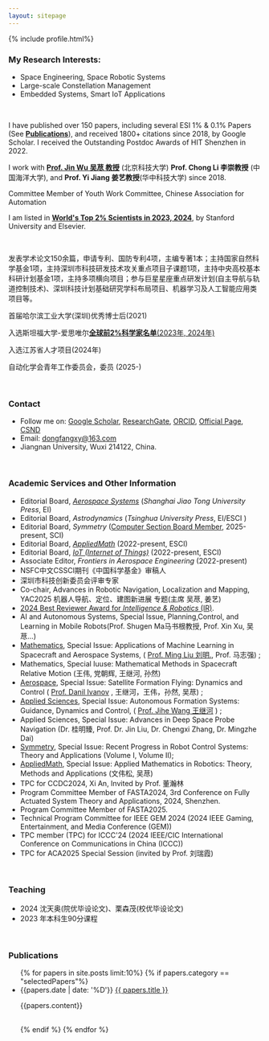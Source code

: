 ```yaml
---
layout: sitepage
---
```





[comment]: # (Insert my picture)
{% include profile.html%}

[comment]: # (Insert my resume below)

<!--
### About Me
I was born in Qufu, China. I received the B.S. and M.S. degrees from the **Harbin Institute of Technology** (HIT, 哈尔滨工业大学), China, in 2012 and 2015, and the Ph.D. degree from **Shanghai Jiao Tong University** (上海交通大学), China. I worked at HIT, China from 2020-2022. Since 2022, I have been an Associate Professor of Jiangnan Univerisity, Wuxi China.
-->

### My Research Interests: 
- Space Engineering, Space Robotic Systems
- Large-scale Constellation Management
- Embedded Systems, Smart IoT Applications

<br />

I have published over 150 papers, including several ESI 1% & 0.1% Papers (See [**Publications**](https://dongfangxy.github.io/publications/)), and received 1800+ citations since 2018, by Google Scholar.  I received the Outstanding Postdoc Awards of HIT Shenzhen in 2022.

I work with [**Prof. Jin Wu 吴荩 教授**](https://zarathustr.github.io/) (北京科技大学)  **Prof. Chong Li 李崇教授** (中国海洋大学), and **Prof. Yi Jiang 姜艺教授**(华中科技大学) since 2018.

Committee Member of Youth Work Committee, Chinese Association for Automation

I am listed in [**World's Top 2% Scientists in 2023, 2024**](https://elsevier.digitalcommonsdata.com/datasets/btchxktzyw/7), by Stanford University and Elsevier.

<br />

发表学术论文150余篇，申请专利、国防专利4项，主编专著1本；主持国家自然科学基金1项，主持深圳市科技研发技术攻关重点项目子课题1项，主持中央高校基本科研计划基金1项，主持多项横向项目；参与巨星星座重点研发计划(自主导航与轨道控制技术)、深圳科技计划基础研究学科布局项目、机器学习及人工智能应用类项目等。

首届哈尔滨工业大学(深圳)优秀博士后(2021)

入选斯坦福大学-爱思唯尔[**全球前2%科学家名单**(2023年, 2024年)](https://topresearcherslist.com/Home/Profile?AuthFull=Zhang,%20Chengxi&FirstYear=2018)

入选江苏省人才项目(2024年)

自动化学会青年工作委员会，委员 (2025-)

<br />

### Contact
- Follow me on:
    [Google Scholar](https://scholar.google.com/citations?user=oHzlz50AAAAJ&hl),
    [ResearchGate](https://www.researchgate.net/profile/Chengxi_Zhang5),
    [ORCID](https://orcid.org/0000-0002-3130-6497), 
    [Official Page](https://iot.jiangnan.edu.cn/info/1142/3595.htm),
    [CSND](https://blog.csdn.net/Paolu2022/article/details/135201277) 
- Email: dongfangxy@163.com
- Jiangnan University, Wuxi 214122, China.

<br />

### Academic Services and Other Information 
- Editorial Board, [*Aerospace Systems*](https://link.springer.com/journal/42401/editorial-board) (*Shanghai Jiao Tong University Press*, EI)
- Editorial Board, *Astrodynamics* (*Tsinghua University Press*, EI/ESCI )
- Editorial Board, *Symmetry* ([Computer Section Board Member](https://www.mdpi.com/journal/symmetry/sectioneditors/computer?page_no=2), 2025-present, SCI)
- Editorial Board, [*AppliedMath*](https://www.mdpi.com/journal/appliedmath/editors) (2022-present, ESCI) 
- Editorial Board, [*IoT (Internet of Things)*](https://www.mdpi.com/journal/IoT/editors) (2022-present, ESCI) 
- Associate Editor, *Frontiers in Aerospace Engineering* (2022-present) 
- NSFC中文CSSCI期刊《中国科学基金》审稿人
- 深圳市科技创新委员会评审专家
- Co-chair,  Advances in Robotic Navigation, Localization and Mapping, YAC2025 机器人导航、定位、建图新进展 专题(主席 吴荩, 姜艺)
- [2024 Best Reviewer Award for *Intelligence & Robotics* (IR)]( https://mp.weixin.qq.com/s/PHyQPFkhlAKbvnnm8ppLbA ).
- AI and Autonomous Systems, Special Issue, Planning,Control, and Learning in Mobile Robots(Prof. Shugen Ma马书根教授, Prof. Xin Xu, 吴荩...)
- [Mathematics](https://www.mdpi.com/journal/mathematics/special_issues/09O2330789), Special Issue: Applications of Machine Learning in Spacecraft and Aerospace Systems, (  [Prof. Ming Liu 刘明.](http://homepage.hit.edu.cn/liuming23), Prof. 马志强) ; 
- Mathematics, Special Iuuse: Mathematical Methods in Spacecraft Relative Motion (王伟, 党朝辉, 王继河, 孙然)
- [Aerospace](https://www.mdpi.com/journal/aerospace/special_issues/U81MBDN1BK), Special Issue: Satellite Formation Flying: Dynamics and Control ( [Prof. Danil Ivanov](https://keldysh.ru/microsatellites/eng/team.html) , 王继河，王伟，孙然, 吴荩) ; 
- [Applied Sciences](https://www.mdpi.com/journal/aerospace/special_issues/U81MBDN1BK), Special Issue: Autonomous Formation Systems: Guidance, Dynamics and Control, ( [Prof. Jihe Wang 王继河](https://tianqin.sysu.edu.cn/members/wang-ji-he) ) ; 
- Applied Sciences, Special Issue: Advances in Deep Space Probe Navigation (Dr. 桂明臻, Prof. Dr. Jin Liu, Dr. Chengxi Zhang, Dr. Mingzhe Dai)
- [Symmetry](https://www.mdpi.com/journal/symmetry/special_issues/Z28KR0YVB3), Special Issue: Recent Progress in Robot Control Systems: Theory and Applications (Volume I, Volume II); 
- [AppliedMath](https://www.mdpi.com/journal/appliedmath/special_issues/E967F41N4U), Special Issue: Applied Mathematics in Robotics: Theory, Methods and Applications (文伟松, 吴荩)
- TPC for CCDC2024, Xi An, Invited by Prof. 董瀚林
- Program Committee Member of FASTA2024, 3rd Conference on Fully Actuated System Theory and Applications, 2024, Shenzhen.
- Program Committee Member of FASTA2025.
- Technical Program Committee for IEEE GEM 2024 (2024 IEEE Gaming, Entertainment, and Media Conference (GEM))
- TPC member (TPC) for ICCC'24 (2024 IEEE/CIC International Conference on Communications in China (ICCC))
- TPC for ACA2025 Special Session (invited by Prof. 刘瑞霞)


<br />

### Teaching
- 2024 沈天奥(院优毕设论文)、栗森茂(校优毕设论文)  
- 2023 年本科生90分课程

<br />

### Publications
<ul>
{% for papers in site.posts limit:10%}
{% if papers.category == "selectedPapers"%}
<li>
  {{papers.date | date: '%D'}} <a href="{{site.baseurl}}{{ papers.url }}">{{ papers.title }}</a>
  <p>{{papers.content}}</p>
  <br />
</li>
{% endif %}
{% endfor %}
</ul>





<!--
<a href="mailto:dongfangxy@163.com"><span style="line-height:2;">dongfangxy@163.com</span>;  <a href="mailto:cxzhang@jiangnan.edu.cn"><span style="line-height:2;">cxzhang@jiangnan.edu.cn</span>
# Experiences
* New Position, <a href="https://dongfangxy.github.io/">New Affiliation</a>, Location, 2021-
* Post-doc Position,  <a href="https://dongfangxy.github.io/">Harbin Institute of Technology</a>, School of Electronics and Information, Shenzhen, Dec 2019 - 2021.
-->

<!--
# Education
* Ph.D., Control Science and Engineering, <a href="https://dongfangxy.github.io/">Shanghai Jiao Tong University</a>, Shanghai, Mar. 2015 - Dec. 2019. 
* M.S.,  Microelectronics and Solid State Electronics, <a href="https://dongfangxy.github.io/">Harbin Institute of Technology</a>, Shenzhen, Sep. 2012 - Jan. 2015. 
* B.S.,  Electronics Science and Technology, <a href="https://dongfangxy.github.io/">Harbin Institute of Technology</a>, Weihai, Sep. 2008 - Jun. 2012.
-->

<!--
# Other information
* Service: 
国家自然科学基金信息学部函评专家 (Correspondence Review Expert of the National Natural Science Foundation of China, from 2020), Reviewer for more than 20 journals and conferences.
* Awards：
上海交大 2019 届研究生校友班级理事(2019-2024)，哈工大深圳优秀博士后(2021)。
-->

